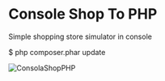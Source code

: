 # Console Shop To PHP

Simple shopping store simulator in console

$ php composer.phar update

![ConsolaShopPHP](https://user-images.githubusercontent.com/5230920/173194930-b73fe74c-71a7-4e78-87b0-06e3a9b180a7.png)
